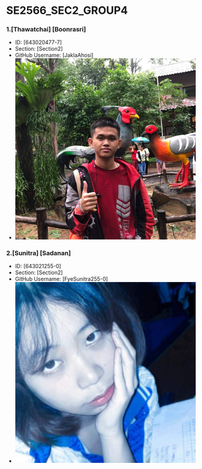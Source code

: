 # SE2566_SEC2_GROUP4

### 1.[Thawatchai] [Boonrasri]
   - ID: [643020477-7]
   - Section: [Section2]
   - GitHub Username: [JaklaAhosi]
   - ![[Thawatchai] [Boonrasri]](./media/Jaklapic.jpg)

### 2.[Sunitra] [Sadanan]
   - ID: [643021255-0]
   - Section: [Section2]
   - GitHub Username: [FyeSunitra255-0]
   - ![[Sunitra] [Sadanan]](./media/sunitra.jpeg)

